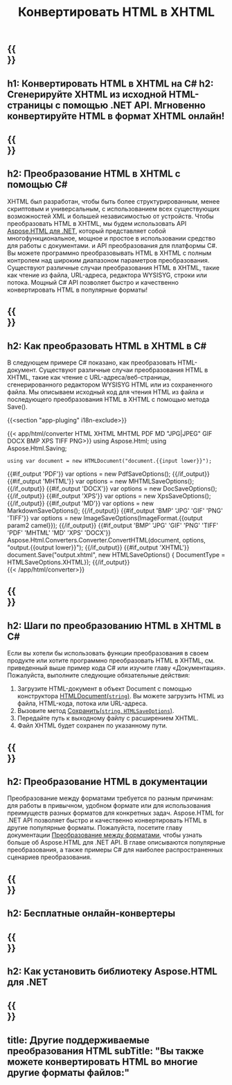 ﻿---
translation: true
template: /templates/_template-conversion-child.md
title: Конвертировать HTML в XHTML
description: Преобразование HTML в XHTML на C#. Легко используйте API в любом приложении .NET. Попробуйте онлайн-конвертер HTML в XHTML бесплатно!
url: /net/conversion/html-to-xhtml/
family: html
platformtag: net
feature: conversion
informat: HTML
outformat: XHTML
otherformats: DOCX PDF XPS GIF JPEG PNG TIFF BMP MHTML MD
---

{{<section banner>}}
---
h1: Конвертировать HTML в XHTML на C#
h2: Сгенерируйте XHTML из исходной HTML-страницы с помощью .NET API. Мгновенно конвертируйте HTML в формат XHTML онлайн!
---

{{<section overview>}}
---
h2: Преобразование HTML в XHTML с помощью C#
---

XHTML был разработан, чтобы быть более структурированным, менее скриптовым и универсальным, с использованием всех существующих возможностей XML и большей независимостью от устройств. Чтобы преобразовать HTML в XHTML, мы будем использовать API [Aspose.HTML для .NET](https://products.aspose.com/html/net/), который представляет собой многофункциональное, мощное и простое в использовании средство для работы с документами. и API преобразования для платформы C#. Вы можете программно преобразовывать HTML в XHTML с полным контролем над широким диапазоном параметров преобразования. Существуют различные случаи преобразования HTML в XHTML, такие как чтение из файла, URL-адреса, редактора WYSISYG, строки или потока. Мощный C# API позволяет быстро и качественно конвертировать HTML в популярные форматы!

{{<section demos>}}
---
h2: Как преобразовать HTML в XHTML в C#
---

В следующем примере C# показано, как преобразовать HTML-документ. Существуют различные случаи преобразования HTML в XHTML, такие как чтение с URL-адреса/веб-страницы, сгенерированного редактором WYSISYG HTML или из сохраненного файла. Мы описываем исходный код для чтения HTML из файла и последующего преобразования HTML в XHTML с помощью метода Save().

{{<section "app-pluging" i18n-exclude>}}

{{< app/html/converter HTML XHTML MHTML PDF MD "JPG|JPEG" GIF DOCX BMP XPS TIFF PNG>}}
using Aspose.Html;
using Aspose.Html.Saving;

    using var document = new HTMLDocument("document.{{input lower}}");
{{#if_output 'PDF'}}
    var options = new PdfSaveOptions();
{{/if_output}}
{{#if_output 'MHTML'}}
    var options = new MHTMLSaveOptions();
{{/if_output}}
{{#if_output 'DOCX'}}
    var options = new DocSaveOptions();
{{/if_output}}
{{#if_output 'XPS'}}
    var options = new XpsSaveOptions();
{{/if_output}}
{{#if_output 'MD'}}
    var options = new MarkdownSaveOptions();
{{/if_output}}
{{#if_output 'BMP' 'JPG' 'GIF' 'PNG' 'TIFF'}}
    var options = new ImageSaveOptions(ImageFormat.{{output param2 camel}});
{{/if_output}}
{{#if_output 'BMP' 'JPG' 'GIF' 'PNG' 'TIFF' 'PDF' 'MHTML' 'MD' 'XPS' 'DOCX'}}
    Aspose.Html.Converters.Converter.ConvertHTML(document, options, "output.{{output lower}}"); 
{{/if_output}}
{{#if_output 'XHTML'}} 
    document.Save("output.xhtml", new HTMLSaveOptions() { DocumentType = HTMLSaveOptions.XHTML}); 
{{/if_output}}     
{{< /app/html/converter>}} 

{{<section steps>}}
---
h2: Шаги по преобразованию HTML в XHTML в C#
---

Если вы хотели бы использовать функции преобразования в своем продукте или хотите программно преобразовать HTML в XHTML, см. приведенный выше пример кода C# или изучите главу «Документация». Пожалуйста, выполните следующие обязательные действия:

1. Загрузите HTML-документ в объект Document с помощью конструктора [HTMLDocument(`string`)](https://apireference.aspose.com/html/net/aspose.html/htmldocument/htmldocument/). Вы можете загрузить HTML из файла, HTML-кода, потока или URL-адреса.
1. Вызовите метод [Сохранить(`string`, `HTMLSaveOptions`)](https://apireference.aspose.com/html/net/aspose.html/htmldocument/save/).
1. Передайте путь к выходному файлу с расширением XHTML.
1. Файл XHTML будет сохранен по указанному пути.


{{<section documentation>}}
---
h2: Преобразование HTML в документации
---

Преобразование между форматами требуется по разным причинам: для работы в привычном, удобном формате или для использования преимуществ разных форматов для конкретных задач. Aspose.HTML for .NET API позволяет быстро и качественно конвертировать HTML в другие популярные форматы. Пожалуйста, посетите главу документации <a href="https://docs.aspose.com/html/net/converting-between-formats/" target="_blank">Преобразование между форматами</a>, чтобы узнать больше об Aspose.HTML для .NET API. В главе описываются популярные преобразования, а также примеры C# для наиболее распространенных сценариев преобразования.

{{<section online-converters>}}
---
h2: Бесплатные онлайн-конвертеры
---

{{<section get-started>}}
---
h2: Как установить библиотеку Aspose.HTML для .NET
---

{{<section other-conversions>}}
---
title: Другие поддерживаемые преобразования HTML
subTitle: "Вы также можете конвертировать HTML во многие другие форматы файлов:"
---